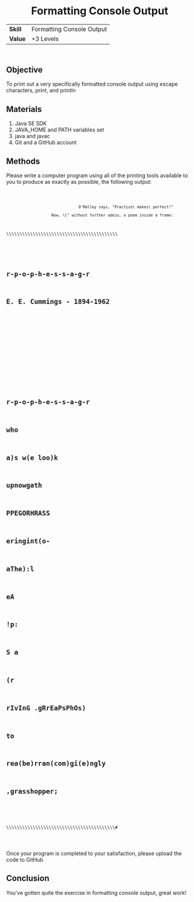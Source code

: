 <!DOCTYPE html>
<html>
<head>
</head>
<body>
	<header>
		<h1> Formatting Console Output</h1>
		<table>
			<tr>
				<td><strong>Skill</strong></td>
				<td>Formatting Console Output</td>
			</tr>
			<tr>
				<td><strong>Value</strong></td>
				<td>+3 Levels</td>
			</tr>
		</table>
	</header>
	<main>
		<section>
			<h2> Objective </h2>
			<p>
				To print out a very specifically formatted console output using escape characters, print, and println	
			</p>
		</section>
		<section>
			<h2> Materials </h2>
			<p>
				<ol>
					<li> Java SE SDK </li>
					<li> JAVA_HOME and PATH variables set </li>
					<li> java and javac </li>
					<li> Git and a GitHub account </li>
			</p>	
		</section>
		<section>
			<h2> Methods </h2>
			<p>
				Please write a computer program using all of the printing tools available to you to produce as exactly as possible, the following output:
				<code>
					<pre>

 									O'Malley says, "Practice\ makes\ perfect!"
 
						Now, \\" without further adeiu, a poem inside a frame:

\\\\\\\\\\\\\\\\\\\\\\\\\\\\\\\\\\\\\\\\\\\\\\\\\\\\\\\\\\\\\\\\\\\\\\\\\\\\\\\\\\\
#																																			  					#
#                         r-p-o-p-h-e-s-s-a-g-r																		#
#                       E. E. Cummings - 1894-1962																#
#																																									#
#																																									#
#																																									#	
#																																									#
#																																									#
#                                     r-p-o-p-h-e-s-s-a-g-r												#
#                           who																										#
#  a)s w(e loo)k																																	#
#  upnowgath																																			#
#                       PPEGORHRASS																	 							#
#                                                       eringint(o-								#
#  aThe):l																																				#
#               eA																																#
#                    !p:																													#
# S                                                                        a			#
#                                     (r																					#
# rIvInG                              .gRrEaPsPhOs)																#
#                                                                        to				#
# rea(be)rran(com)gi(e)ngly																												#
# ,grasshopper;																																		#
#																																									#
\\\\\\\\\\\\\\\\\\\\\\\\\\\\\\\\\\\\\\\\\\\\\\\\\\\\\\\\\\\\\\\\\\\\\\\\\\\\\\\\\\#
					</pre>
				</code>
			</p>
			<p>
				Once your program is completed to your satisfaction, please upload the code to GitHub
			</p>
		</section>
		<section>
			<h2> Conclusion </h2>
			<p>
				You've gotten quite the exercise in formatting console output, great work!
			</p>
		</section>
	</main>
</body>
</html>
